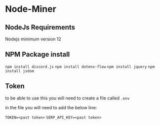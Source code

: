 # Node-Miner

## NodeJs Requirements

Nodejs minimum version 12

## NPM Package install

`npm install discord.js`
`npm install dotenv-flow`
`npm install jquery`
`npm install jsdom`


## Token 

to be able to use this you will need to create a file called `.env`

in the file you will need to add the below line:

`TOKEN=<past token>`
`SERP_API_KEY=<past token>`